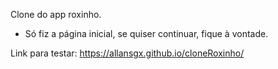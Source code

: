Clone do app roxinho.
 - Só fiz a página inicial, se quiser continuar, fique à vontade.

Link para testar: https://allansgx.github.io/cloneRoxinho/
